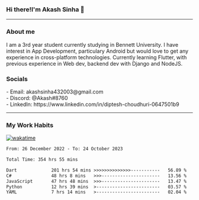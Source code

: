 <h3>Hi there!I'm Akash Sinha 👋</h3>

--- 

<h3>About me</h3>
I am a 3rd year student currently studying in Bennett University. I have interest in App Development, particulary Android but would love to get any experience in cross-platform technologies. Currently learning Flutter, with previous experience in Web dev, backend dev with Django and NodeJS.

<h3>Socials</h3>
 - Email: akashsinha432003@gmail.com<br>
 - Discord: @Akash#8760<br>
 - LinkedIn: https://www.linkedin.com/in/diptesh-choudhuri-0647501b9<br>


---

<h3>My Work Habits</h3>

[![wakatime](https://wakatime.com/badge/user/938b2951-49cf-4810-9b9e-c17cde3d3343.svg)](https://wakatime.com/@938b2951-49cf-4810-9b9e-c17cde3d3343)

<!--START_SECTION:waka-->

```txt
From: 26 December 2022 - To: 24 October 2023

Total Time: 354 hrs 55 mins

Dart             201 hrs 54 mins >>>>>>>>>>>>>>-----------   56.89 %
C#               48 hrs 8 mins   >>>----------------------   13.56 %
JavaScript       47 hrs 48 mins  >>>----------------------   13.47 %
Python           12 hrs 39 mins  >------------------------   03.57 %
YAML             7 hrs 14 mins   >------------------------   02.04 %
```

<!--END_SECTION:waka-->

